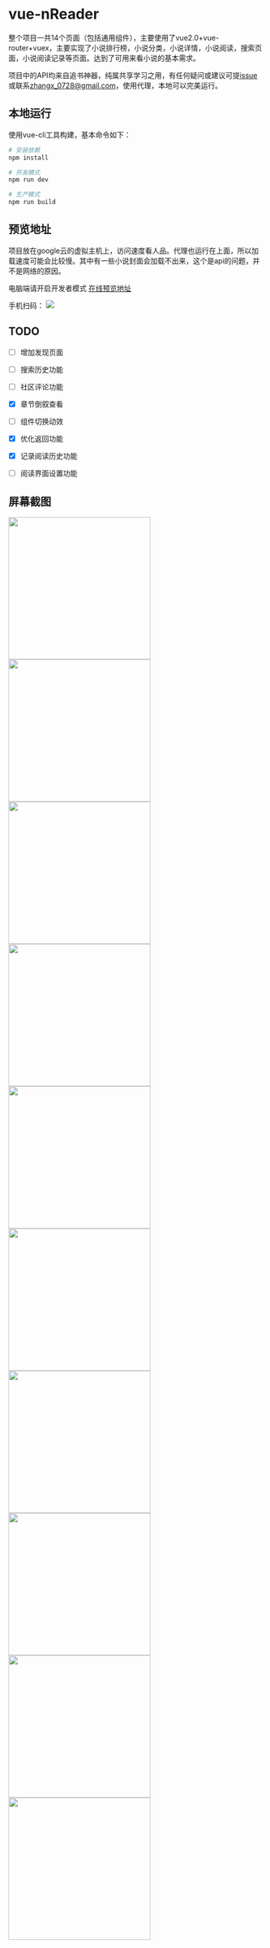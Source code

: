 # vue-nReader

整个项目一共14个页面（包括通用组件），主要使用了vue2.0+vue-router+vuex，主要实现了小说排行榜，小说分类，小说详情，小说阅读，搜索页面，小说阅读记录等页面。达到了可用来看小说的基本需求。

项目中的API均来自追书神器，纯属共享学习之用，有任何疑问或建议可提[issue](https://github.com/zimplexing/vue-nReader/issues/new)或联系[zhangx_0728@gmail.com](mailto://zhangx_0728@gmail.com)，使用代理，本地可以完美运行。

## 本地运行 

使用vue-cli工具构建，基本命令如下：
``` bash
# 安装依赖
npm install 

# 开发模式
npm run dev

# 生产模式
npm run build

```
## 预览地址
项目放在google云的虚拟主机上，访问速度看人品。代理也运行在上面，所以加载速度可能会比较慢。其中有一些小说封面会加载不出来，这个是api的问题，并不是网络的原因。


电脑端请开启开发者模式
[在线预览地址](http://35.189.165.140/)

手机扫码：
![](https://github.com/zimplexing/vue-nReader/blob/master/screenshot/nReader%E4%BA%8C%E7%BB%B4%E7%A0%81.png?raw=true)

## TODO
- [ ] 增加发现页面

- [ ] 搜索历史功能

- [ ] 社区评论功能 

- [x] 章节倒叙查看

- [ ] 组件切换动效

- [x] 优化返回功能

- [x] 记录阅读历史功能

- [ ] 阅读界面设置功能


## 屏幕截图

<img src="https://github.com/zimplexing/vue-nReader/blob/master/screenshot/bookshelf.png?raw=true" width="280"/> 
<img src="https://github.com/zimplexing/vue-nReader/blob/master/screenshot/catory.png?raw=true" width="280"/> 
<img src="https://github.com/zimplexing/vue-nReader/blob/master/screenshot/rank.png?raw=true" width="280"/> 
<img src="https://github.com/zimplexing/vue-nReader/blob/master/screenshot/catDetail.png?raw=true" width="280"/> 
<img src="https://github.com/zimplexing/vue-nReader/blob/master/screenshot/rankType.png?raw=true" width="280"/> 
<img src="https://github.com/zimplexing/vue-nReader/blob/master/screenshot/search.png?raw=true" width="280"/> 
<img src="https://github.com/zimplexing/vue-nReader/blob/master/screenshot/book.png?raw=true" width="280"/> 
<img src="https://github.com/zimplexing/vue-nReader/blob/master/screenshot/readbook.png?raw=true" width="280"/> 
<img src="https://github.com/zimplexing/vue-nReader/blob/master/screenshot/nightMode.png?raw=true" width="280"/> 
<img src="https://github.com/zimplexing/vue-nReader/blob/master/screenshot/chapter.png?raw=true" width="280"/> 
